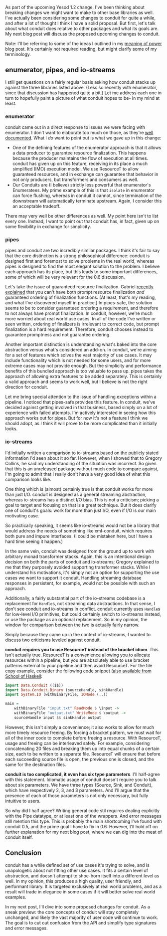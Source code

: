 As part of the upcoming Yesod 1.2 change, I've been thinking about breaking
changes we might want to make to other base libraries as well. I've actually
been considering some changes to conduit for quite a while, and after a lot of
thought I think I have a solid proposal. But first, let's talk about what
conduit does relative to other packages and what its goals are. My next
blog post will discuss the proposed upcoming changes to conduit.

Note: I'll be referring to some of the ideas I outlined in my [meaning of
power](http://www.yesodweb.com/blog/2013/01/meaning-of-power) blog post. It's
certainly not required reading, but might clarify some of my terminology.

## enumerator, pipes, and io-streams

I still get questions on a fairly regular basis asking how conduit stacks up
against the three libraries listed above. (Less so recently with enumerator,
since that discussion has happened quite a bit.) Let me address each one in
turn to hopefully paint a picture of what conduit hopes to be- in my mind at
least.

### enumerator

conduit came out in a direct response to issues we were facing with enumerator.
I don't want to elaborate too much on those, as they're [well
documented](https://github.com/snoyberg/conduit#enumerator). What I *do* want
to point out is what we gave up in this change:

* One of the defining features of the enumerator approach is that it allows a
  data producer to guarantee resource finalization. This happens because the
  producer maintains the flow of execution at all times. conduit has given up on
  this feature, receiving in its place a much simplified (IMO) execution model.
  We use ResourceT to allow guaranteed resources, and in exchange can guarantee
  that behavior in not only producers, but transformers and consumers as well.
* Our Conduits are (I believe) strictly less powerful that enumerator's
  Enumeratees. My prime example of this is that `isolate` in enumerator can
  force flushing, whereas in conduit it cannot, since termination of the
  downstream will automatically terminate upstream. Again, I consider this an
  acceptable tradeoff.

There may very well be other differences as well. My point here isn't to list
every one. Instead, I want to point out that conduit has, in fact, given up on
some flexibility in exchange for simplicity.

### pipes

pipes and conduit are two incredibly similar packages. I think it's fair to say
that the core distinction is a strong philosophical difference: conduit is
designed first and foremost to solve problems in the real world, whereas pipes
is designed to find the most elegant solution to the problem. I believe each
approach has its place, but this leads to some important differences, some of
which will be very relevant for the 0.6 discussion.

Let's take the issue of guaranteed resource finalization. Gabriel [recently
explained](http://www.haskellforall.com/2013/01/pipes-safe-10-resource-management-and.html)
that you can't have both prompt resource finalization *and* guaranteed ordering
of finalization functions. (At least, that's my reading, and what I've
discovered myself in practice.) In pipes-safe, the solution seems to be to
consider guaranteed ordering a requirement, and therefore to not always have
prompt finalization. In conduit, however, we're much more worried about real
world use cases. In all of the code I've written or seen written, ordering of
finalizers is irrelevant to correct code, but prompt finalization is a hard
requirement. Therefore, conduit chooses instead to guarantee promptness and not
guarantee ordering.

Another important distinction is understanding what's baked into the core
abstraction versus what's considered an add-on. In conduit, we're aiming for a
set of features which solves the vast majority of use cases. It may include
functionality which is not needed for some users, and for more extreme cases
may not provide enough. But the simplicity and performance benefits of this
bundled approach is too valuable to pass up. pipes takes the approach of
allowing extra features to be added separately. This is certainly a valid
approach and seems to work well, but I believe is not the right direction for
conduit.

Let me bring special attention to the issue of handling exceptions within a
pipeline. I noticed that pipes-safe provides this feature. In conduit, we've
decided against getting involved in that business, based simply on a lot of
experience with failed attempts. I'm actively interested in seeing how this
approach works out for pipes. But for now it's not a feature I think we should
adopt, as I think it will prove to be more complicated than it initially looks.

### io-streams

I'd initially written a comparison to io-streams based on the publicly stated
information I'd seen about it so far. However, when I showed that to Gregory
Collins, he said my understanding of the situation was incorrect. So given that
this is an unreleased package without much code to compare against, I'm going
to admit that I really don't have a very good idea of what this comparison
looks like.

One thing which is (almost) certainly true is that conduit works for more than
just I/O. conduit is designed as a general streaming abstraction, whereas
io-streams has a distinct I/O bias. This is not a criticism; picking a goal to
target and focusing on that is a great technique. But it does clarify one of
conduit's goals: work for more than just I/O, even if I/O is our main
motivating case.

So practically speaking, it seems like io-streams would not be a library that
would address the needs of something like xml-conduit, which requires both pure
and impure interfaces. (I could be mistaken here, but I have a hard time seeing
it happen.)

In the same vein, conduit was designed from the ground up to work with
arbitrary monad transformer stacks. Again, this is an intentional design
decision on both the parts of conduit and io-streams; Gregory explained to me
that they purposely avoided supporting transformer stacks. While I understand
his motivations, it's simply not an option for supporting the use cases we want
to support it conduit. Handling streaming database responses in persistent, for
example, would not be possible with such an approach.

Additionally, a fairly substantial part of the io-streams codebase is a
replacement for `Handle`s, not streaming data abstractions. In that sense, I
don't see conduit and io-streams in conflict. conduit currently uses `Handle`s
for low-level I/O primitives, but could certainly switch to io-streams instead,
or use the package as an optional replacement. So in my opinion, the window
for comparison between the two is actually fairly narrow.

Simply because they came up in the context of io-streams, I wanted to discuss
two criticisms leveled against conduit.

__conduit requires you to use ResourceT instead of the bracket idiom__. This
isn't actually true. ResourceT is a convenience allowing you to allocate
resources within a pipeline, but you are absolutely able to use bracket
patterns external to your pipeline and then avoid ResourceT. For the file copy
example, consider the following code snippet ([also available from School of
Haskell](https://haskell.fpcomplete.com/user/snoyberg/random-code-snippets/conduit-without-resourcet):

```haskell
import Data.Conduit (($$))
import Data.Conduit.Binary (sourceHandle, sinkHandle)
import System.IO (withBinaryFile, IOMode (..))

main =
    withBinaryFile "input.txt" ReadMode $ \input ->
    withBinaryFile "output.txt" WriteMode $ \output ->
    sourceHandle input $$ sinkHandle output
```

However, this isn't simply a convenience; it also works to allow for much more
timely resource freeing. By forcing a bracket pattern, we must wait for all of
the inner code to complete before freeing a resource. With ResourceT, usage and
freeing can be interleaved safely. For example, considering concatenating 20
files and breaking them up into equal chunks of a certain size, each to be
written to a separate file. ResourceT will ensure that before each succeeding
source file is open, the previous one is closed, and the same for the
destination files.

__conduit is too complicated, it even has six type parameters__. I'll
half-agree with this statement. Idiomatic usage of conduit doesn't require you
to talk about six parameters. We have three types (Source, Sink, and Conduit),
which have respectively 2, 3, and 3 parameters. And I'll argue that the
presence of each of those parameters is not only necessary, but fully intuitive
to users.

So why did I half agree? Writing general code stil requires dealing explicitly
with the Pipe datatype, or at least one of the wrappers. And error messages
still mention this type. This is probably the main shortcoming I've found with
conduit 0.5, and the prime goal I have to fix in 0.6. However, I'll hold off on
further explanation for my next blog post, where we can dig into the meat of
conduit itself.

## Conclusion

conduit has a while defined set of use cases it's trying to solve, and is
unapologetic about not fitting other use cases. It fits a certain level of
abstraction, and doesn't attempt to shoe-horn itself into a different level as
well. In my opinion, this produces a high quality, user friendly, and
performant library. It is targeted exclusively at real world problems, and as a
result will trade in elegance in some cases if it will better solve real world
examples.

In my next post, I'll dive into some proposed changes for conduit. As a sneak
preview: the core concepts of conduit will stay completely unchanged, and
likely the vast majority of user code will continue to work. The goal is to cut
out confusion from the API and simplify type signatures and error messages.
